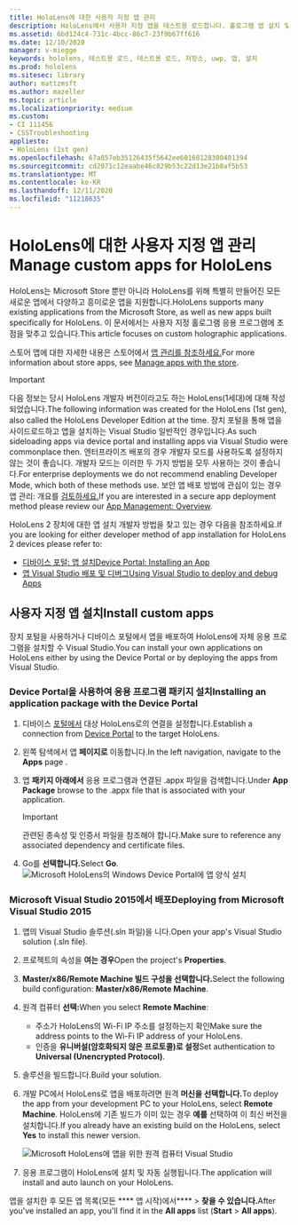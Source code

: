 ```yaml
---
title: HoloLens에 대한 사용자 지정 앱 관리
description: HoloLens에서 사용자 지정 앱을 테스트용 로드합니다. 홀로그램 앱 설치 및 설치에 대해 자세히 알아보습니다.
ms.assetid: 6bd124c4-731c-4bcc-86c7-23f9b67ff616
ms.date: 12/10/2020
manager: v-miegge
keywords: hololens, 테스트용 로드, 테스트용 로드, 저장소, uwp, 앱, 설치
ms.prod: hololens
ms.sitesec: library
author: mattzmsft
ms.author: mazeller
ms.topic: article
ms.localizationpriority: medium
ms.custom:
- CI 111456
- CSSTroubleshooting
appliesto:
- HoloLens (1st gen)
ms.openlocfilehash: 67a857eb35126435f5642ee60168128300401394
ms.sourcegitcommit: cd2071c12eaabe46c829b53c22d13e21b8af5b53
ms.translationtype: MT
ms.contentlocale: ko-KR
ms.lasthandoff: 12/11/2020
ms.locfileid: "11218635"
---
```

# <span data-ttu-id="d6d6d-105">HoloLens에 대한 사용자 지정 앱 관리</span><span class="sxs-lookup"><span data-stu-id="d6d6d-105">Manage custom apps for HoloLens</span></span>

<span data-ttu-id="d6d6d-106">HoloLens는 Microsoft Store 뿐만 아니라 HoloLens를 위해 특별히 만들어진 모든 새로운 앱에서 다양하고 흥미로운 앱을 지원합니다.</span><span class="sxs-lookup"><span data-stu-id="d6d6d-106">HoloLens supports many existing applications from the Microsoft Store, as well as new apps built specifically for HoloLens.</span></span> <span data-ttu-id="d6d6d-107">이 문서에서는 사용자 지정 홀로그램 응용 프로그램에 초점을 맞추고 있습니다.</span><span class="sxs-lookup"><span data-stu-id="d6d6d-107">This article focuses on custom holographic applications.</span></span>  

<span data-ttu-id="d6d6d-108">스토어 앱에 대한 자세한 내용은 스토어에서 [앱 관리를 참조하세요.](holographic-store-apps.md)</span><span class="sxs-lookup"><span data-stu-id="d6d6d-108">For more information about store apps, see [Manage apps with the store](holographic-store-apps.md).</span></span>

> [!IMPORTANT]
> <span data-ttu-id="d6d6d-109">다음 정보는 당시 HoloLens 개발자 버전이라고도 하는 HoloLens(1세대)에 대해 작성되었습니다.</span><span class="sxs-lookup"><span data-stu-id="d6d6d-109">The following information was created for the HoloLens (1st gen), also called the HoloLens Developer Edition at the time.</span></span> <span data-ttu-id="d6d6d-110">장치 포털을 통해 앱을 사이드로드하고 앱을 설치하는 Visual Studio 일반적인 경우입니다.</span><span class="sxs-lookup"><span data-stu-id="d6d6d-110">As such sideloading apps via device portal and installing apps via Visual Studio were commonplace then.</span></span> <span data-ttu-id="d6d6d-111">엔터프라이즈 배포의 경우 개발자 모드를 사용하도록 설정하지 않는 것이 좋습니다. 개발자 모드는 이러한 두 가지 방법을 모두 사용하는 것이 좋습니다.</span><span class="sxs-lookup"><span data-stu-id="d6d6d-111">For enterprise deployments we do not recommend enabling Developer Mode, which both of these methods use.</span></span> <span data-ttu-id="d6d6d-112">보안 앱 배포 방법에 관심이 있는 경우 앱 관리: 개요를 [검토하세요.](app-deploy-overview.md)</span><span class="sxs-lookup"><span data-stu-id="d6d6d-112">If you are interested in a secure app deployment method please review our [App Management: Overview](app-deploy-overview.md).</span></span>
>
> <span data-ttu-id="d6d6d-113">HoloLens 2 장치에 대한 앱 설치 개발자 방법을 찾고 있는 경우 다음을 참조하세요.</span><span class="sxs-lookup"><span data-stu-id="d6d6d-113">If you are looking for either developer method of app installation for HoloLens 2 devices please refer to:</span></span>
> - [<span data-ttu-id="d6d6d-114">디바이스 포털: 앱 설치</span><span class="sxs-lookup"><span data-stu-id="d6d6d-114">Device Portal: Installing an App</span></span>](https://docs.microsoft.com/windows/mixed-reality/develop/platform-capabilities-and-apis/using-the-windows-device-portal#installing-an-app)
> - [<span data-ttu-id="d6d6d-115">앱 Visual Studio 배포 및 디버그</span><span class="sxs-lookup"><span data-stu-id="d6d6d-115">Using Visual Studio to deploy and debug Apps</span></span>](https://docs.microsoft.com/windows/mixed-reality/develop/platform-capabilities-and-apis/using-visual-studio)

## <span data-ttu-id="d6d6d-116">사용자 지정 앱 설치</span><span class="sxs-lookup"><span data-stu-id="d6d6d-116">Install custom apps</span></span>

<span data-ttu-id="d6d6d-117">장치 포털을 사용하거나 디바이스 포털에서 앱을 배포하여 HoloLens에 자체 응용 프로그램을 설치할 수 Visual Studio.</span><span class="sxs-lookup"><span data-stu-id="d6d6d-117">You can install your own applications on HoloLens either by using the Device Portal or by deploying the apps from Visual Studio.</span></span>

### <span data-ttu-id="d6d6d-118">Device Portal을 사용하여 응용 프로그램 패키지 설치</span><span class="sxs-lookup"><span data-stu-id="d6d6d-118">Installing an application package with the Device Portal</span></span>

1. <span data-ttu-id="d6d6d-119">디바이스 [포털에서](https://docs.microsoft.com/windows/mixed-reality/using-the-windows-device-portal) 대상 HoloLens로의 연결을 설정합니다.</span><span class="sxs-lookup"><span data-stu-id="d6d6d-119">Establish a connection from [Device Portal](https://docs.microsoft.com/windows/mixed-reality/using-the-windows-device-portal) to the target HoloLens.</span></span>
1. <span data-ttu-id="d6d6d-120">왼쪽 탐색에서 앱 **페이지로** 이동합니다.</span><span class="sxs-lookup"><span data-stu-id="d6d6d-120">In the left navigation, navigate to the **Apps** page .</span></span>
1. <span data-ttu-id="d6d6d-121">앱 **패키지 아래에서** 응용 프로그램과 연결된 .appx 파일을 검색합니다.</span><span class="sxs-lookup"><span data-stu-id="d6d6d-121">Under **App Package** browse to the .appx file that is associated with your application.</span></span>
   > [!IMPORTANT]
   > <span data-ttu-id="d6d6d-122">관련된 종속성 및 인증서 파일을 참조해야 합니다.</span><span class="sxs-lookup"><span data-stu-id="d6d6d-122">Make sure to reference any associated dependency and certificate files.</span></span>

1. <span data-ttu-id="d6d6d-123">Go를 **선택합니다.**</span><span class="sxs-lookup"><span data-stu-id="d6d6d-123">Select **Go**.</span></span>
   ![Microsoft HoloLens의 Windows Device Portal에 앱 양식 설치](images/deviceportal-appmanager.jpg)

### <span data-ttu-id="d6d6d-125">Microsoft Visual Studio 2015에서 배포</span><span class="sxs-lookup"><span data-stu-id="d6d6d-125">Deploying from Microsoft Visual Studio 2015</span></span>

1. <span data-ttu-id="d6d6d-126">앱의 Visual Studio 솔루션(.sln 파일)을 니다.</span><span class="sxs-lookup"><span data-stu-id="d6d6d-126">Open your app's Visual Studio solution (.sln file).</span></span>
1. <span data-ttu-id="d6d6d-127">프로젝트의 속성을 **여는 경우**</span><span class="sxs-lookup"><span data-stu-id="d6d6d-127">Open the project's **Properties**.</span></span>
1. <span data-ttu-id="d6d6d-128">**Master/x86/Remote Machine 빌드 구성을 선택합니다.**</span><span class="sxs-lookup"><span data-stu-id="d6d6d-128">Select the following build configuration: **Master/x86/Remote Machine**.</span></span>
1. <span data-ttu-id="d6d6d-129">원격 컴퓨터 **선택:**</span><span class="sxs-lookup"><span data-stu-id="d6d6d-129">When you select **Remote Machine**:</span></span>
   - <span data-ttu-id="d6d6d-130">주소가 HoloLens의 Wi-Fi IP 주소를 설정하는지 확인</span><span class="sxs-lookup"><span data-stu-id="d6d6d-130">Make sure the address points to the Wi-Fi IP address of your HoloLens.</span></span>
   - <span data-ttu-id="d6d6d-131">인증을 **유니버설(암호화되지 않은 프로토콜)로 설정**</span><span class="sxs-lookup"><span data-stu-id="d6d6d-131">Set authentication to **Universal (Unencrypted Protocol)**.</span></span>
1. <span data-ttu-id="d6d6d-132">솔루션을 빌드합니다.</span><span class="sxs-lookup"><span data-stu-id="d6d6d-132">Build your solution.</span></span>
1. <span data-ttu-id="d6d6d-133">개발 PC에서 HoloLens로 앱을 배포하려면 원격 **머신을 선택합니다.**</span><span class="sxs-lookup"><span data-stu-id="d6d6d-133">To deploy the app from your development PC to your HoloLens, select **Remote Machine**.</span></span> <span data-ttu-id="d6d6d-134">HoloLens에 기존 빌드가 이미 있는 경우 **예를** 선택하여 이 최신 버전을 설치합니다.</span><span class="sxs-lookup"><span data-stu-id="d6d6d-134">If you already have an existing build on the HoloLens, select **Yes** to install this newer version.</span></span>  

   ![Microsoft HoloLens에 앱을 위한 원격 컴퓨터 Visual Studio](images/vs2015-remotedeployment.jpg)  
1. <span data-ttu-id="d6d6d-136">응용 프로그램이 HoloLens에 설치 및 자동 실행됩니다.</span><span class="sxs-lookup"><span data-stu-id="d6d6d-136">The application will install and auto launch on your HoloLens.</span></span>

<span data-ttu-id="d6d6d-137">앱을 설치한 후 모든 앱 목록(모든 \*\*\*\* 앱 시작)에서\*\*\*\*  >  **찾을 수 있습니다.**</span><span class="sxs-lookup"><span data-stu-id="d6d6d-137">After you've installed an app, you'll find it in the **All apps** list (**Start** > **All apps**).</span></span>
